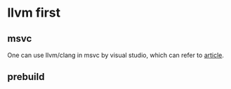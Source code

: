 # llvm first

## msvc

One can use llvm/clang in msvc by visual studio, which can refer to [article](https://docs.microsoft.com/en-us/cpp/build/clang-support-cmake?view=msvc-170).

## prebuild

### 
